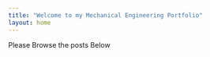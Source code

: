 ```yaml
---
title: "Welcome to my Mechanical Engineering Portfolio"
layout: home
---
```

Please Browse the posts Below

